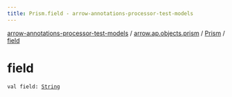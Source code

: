 ```yaml
---
title: Prism.field - arrow-annotations-processor-test-models
---
```


[arrow-annotations-processor-test-models](../../index.html) / [arrow.ap.objects.prism](../index.html) / [Prism](index.html) / [field](./field.html)

# field

`val field: `[`String`](https://kotlinlang.org/api/latest/jvm/stdlib/kotlin/-string/index.html)